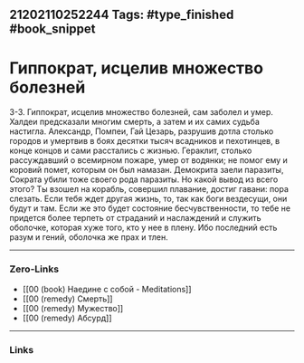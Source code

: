 21202110252244
Tags: #type_finished #book_snippet 
---
# Гиппократ, исцелив множество болезней

 3-3. Гиппократ, исцелив множество болезней, сам заболел и умер. Халдеи предсказали многим смерть, а затем и их самих судьба настигла. Александр, Помпеи, Гай Цезарь, разрушив дотла столько городов и умертвив в боях десятки тысяч всадников и пехотинцев, в конце концов и сами расстались с жизнью. Гераклит, столько рассуждавший о всемирном пожаре, умер от водянки; не помог ему и коровий помет, которым он был намазан. Демокрита заели паразиты, Сократа убили тоже своего рода паразиты. Но какой вывод из всего этого? Ты взошел на корабль, совершил плавание, достиг гавани: пора слезать. Если тебя ждет другая жизнь, то, так как боги вездесущи, они будут и там. Если же это будет состояние бесчувственности, то тебе не придется более терпеть от страданий и наслаждений и служить оболочке, которая хуже того, кто у нее в плену. Ибо последний есть разум и гений, оболочка же прах и тлен. 

---
### Zero-Links
 - [[00 (book) Наедине с собой - Meditations]]
 - [[00 (remedy) Смерть]]
 - [[00 (remedy) Мужество]]
 - [[00 (remedy) Абсурд]]
---
### Links
